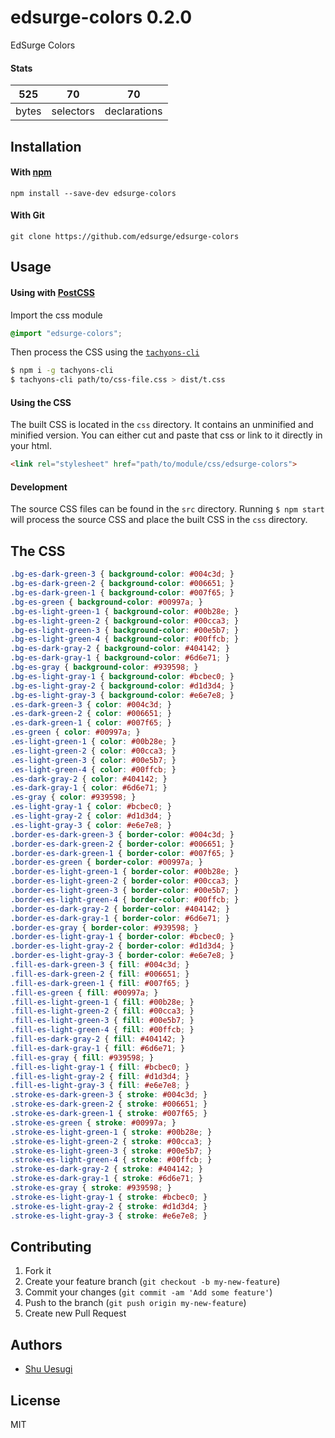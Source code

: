 # edsurge-colors 0.2.0

EdSurge Colors

#### Stats

525 | 70 | 70
---|---|---
bytes | selectors | declarations

## Installation

#### With [npm](https://npmjs.com)

```
npm install --save-dev edsurge-colors
```

#### With Git

```
git clone https://github.com/edsurge/edsurge-colors
```

## Usage

#### Using with [PostCSS](https://github.com/postcss/postcss)

Import the css module

```css
@import "edsurge-colors";
```

Then process the CSS using the [`tachyons-cli`](https://github.com/edsurge/tachyons-cli)

```sh
$ npm i -g tachyons-cli
$ tachyons-cli path/to/css-file.css > dist/t.css
```

#### Using the CSS

The built CSS is located in the `css` directory. It contains an unminified and minified version.
You can either cut and paste that css or link to it directly in your html.

```html
<link rel="stylesheet" href="path/to/module/css/edsurge-colors">
```

#### Development

The source CSS files can be found in the `src` directory.
Running `$ npm start` will process the source CSS and place the built CSS in the `css` directory.

## The CSS

```css
.bg-es-dark-green-3 { background-color: #004c3d; }
.bg-es-dark-green-2 { background-color: #006651; }
.bg-es-dark-green-1 { background-color: #007f65; }
.bg-es-green { background-color: #00997a; }
.bg-es-light-green-1 { background-color: #00b28e; }
.bg-es-light-green-2 { background-color: #00cca3; }
.bg-es-light-green-3 { background-color: #00e5b7; }
.bg-es-light-green-4 { background-color: #00ffcb; }
.bg-es-dark-gray-2 { background-color: #404142; }
.bg-es-dark-gray-1 { background-color: #6d6e71; }
.bg-es-gray { background-color: #939598; }
.bg-es-light-gray-1 { background-color: #bcbec0; }
.bg-es-light-gray-2 { background-color: #d1d3d4; }
.bg-es-light-gray-3 { background-color: #e6e7e8; }
.es-dark-green-3 { color: #004c3d; }
.es-dark-green-2 { color: #006651; }
.es-dark-green-1 { color: #007f65; }
.es-green { color: #00997a; }
.es-light-green-1 { color: #00b28e; }
.es-light-green-2 { color: #00cca3; }
.es-light-green-3 { color: #00e5b7; }
.es-light-green-4 { color: #00ffcb; }
.es-dark-gray-2 { color: #404142; }
.es-dark-gray-1 { color: #6d6e71; }
.es-gray { color: #939598; }
.es-light-gray-1 { color: #bcbec0; }
.es-light-gray-2 { color: #d1d3d4; }
.es-light-gray-3 { color: #e6e7e8; }
.border-es-dark-green-3 { border-color: #004c3d; }
.border-es-dark-green-2 { border-color: #006651; }
.border-es-dark-green-1 { border-color: #007f65; }
.border-es-green { border-color: #00997a; }
.border-es-light-green-1 { border-color: #00b28e; }
.border-es-light-green-2 { border-color: #00cca3; }
.border-es-light-green-3 { border-color: #00e5b7; }
.border-es-light-green-4 { border-color: #00ffcb; }
.border-es-dark-gray-2 { border-color: #404142; }
.border-es-dark-gray-1 { border-color: #6d6e71; }
.border-es-gray { border-color: #939598; }
.border-es-light-gray-1 { border-color: #bcbec0; }
.border-es-light-gray-2 { border-color: #d1d3d4; }
.border-es-light-gray-3 { border-color: #e6e7e8; }
.fill-es-dark-green-3 { fill: #004c3d; }
.fill-es-dark-green-2 { fill: #006651; }
.fill-es-dark-green-1 { fill: #007f65; }
.fill-es-green { fill: #00997a; }
.fill-es-light-green-1 { fill: #00b28e; }
.fill-es-light-green-2 { fill: #00cca3; }
.fill-es-light-green-3 { fill: #00e5b7; }
.fill-es-light-green-4 { fill: #00ffcb; }
.fill-es-dark-gray-2 { fill: #404142; }
.fill-es-dark-gray-1 { fill: #6d6e71; }
.fill-es-gray { fill: #939598; }
.fill-es-light-gray-1 { fill: #bcbec0; }
.fill-es-light-gray-2 { fill: #d1d3d4; }
.fill-es-light-gray-3 { fill: #e6e7e8; }
.stroke-es-dark-green-3 { stroke: #004c3d; }
.stroke-es-dark-green-2 { stroke: #006651; }
.stroke-es-dark-green-1 { stroke: #007f65; }
.stroke-es-green { stroke: #00997a; }
.stroke-es-light-green-1 { stroke: #00b28e; }
.stroke-es-light-green-2 { stroke: #00cca3; }
.stroke-es-light-green-3 { stroke: #00e5b7; }
.stroke-es-light-green-4 { stroke: #00ffcb; }
.stroke-es-dark-gray-2 { stroke: #404142; }
.stroke-es-dark-gray-1 { stroke: #6d6e71; }
.stroke-es-gray { stroke: #939598; }
.stroke-es-light-gray-1 { stroke: #bcbec0; }
.stroke-es-light-gray-2 { stroke: #d1d3d4; }
.stroke-es-light-gray-3 { stroke: #e6e7e8; }
```

## Contributing

1. Fork it
2. Create your feature branch (`git checkout -b my-new-feature`)
3. Commit your changes (`git commit -am 'Add some feature'`)
4. Push to the branch (`git push origin my-new-feature`)
5. Create new Pull Request

## Authors

- [Shu Uesugi](http://chibicode.com)

## License

MIT

